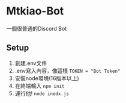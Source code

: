 # Mtkiao-Bot
一個很普通的Discord Bot

## Setup
1. 創建.env文件
2. .env寫入內容，像這樣
`TOKEN = "Bot Token"`
3. 安裝node環境(16版本以上)
4. 在終端輸入
`npm init`
5. 運行他!
`node inedx.js`
